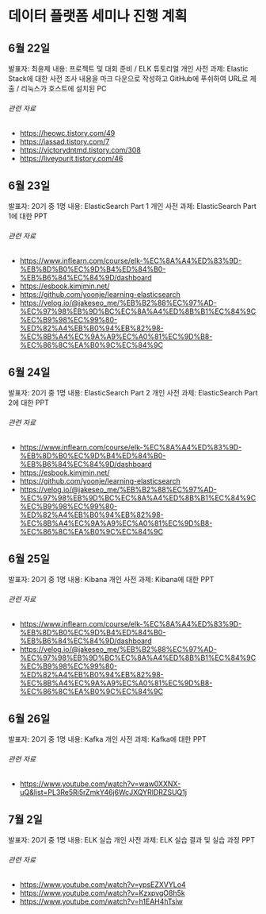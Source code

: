 # 데이터 플랫폼 세미나 진행 계획

## 6월 22일
발표자: 최윤제
내용: 프로젝트 및 대회 준비 / ELK 튜토리얼
개인 사전 과제: Elastic Stack에 대한 사전 조사 내용을 마크 다운으로 작성하고 GitHub에 푸쉬하여 URL로 제출 / 리눅스가 호스트에 설치된 PC
###### 관련 자료
- https://heowc.tistory.com/49
- https://iassad.tistory.com/7
- https://victorydntmd.tistory.com/308
- https://liveyourit.tistory.com/46


## 6월 23일
발표자: 20기 중 1명
내용: ElasticSearch Part 1
개인 사전 과제: ElasticSearch Part 1에 대한 PPT
###### 관련 자료
- https://www.inflearn.com/course/elk-%EC%8A%A4%ED%83%9D-%EB%8D%B0%EC%9D%B4%ED%84%B0-%EB%B6%84%EC%84%9D/dashboard
- https://esbook.kimjmin.net/
- https://github.com/yoonje/learning-elasticsearch
- https://velog.io/@jakeseo_me/%EB%B2%88%EC%97%AD-%EC%97%98%EB%9D%BC%EC%8A%A4%ED%8B%B1%EC%84%9C%EC%B9%98%EC%99%80-%ED%82%A4%EB%B0%94%EB%82%98-%EC%8B%A4%EC%9A%A9%EC%A0%81%EC%9D%B8-%EC%86%8C%EA%B0%9C%EC%84%9C


## 6월 24일
발표자: 20기 중 1명
내용: ElasticSearch Part 2
개인 사전 과제: ElasticSearch Part 2에 대한 PPT
###### 관련 자료
- https://www.inflearn.com/course/elk-%EC%8A%A4%ED%83%9D-%EB%8D%B0%EC%9D%B4%ED%84%B0-%EB%B6%84%EC%84%9D/dashboard
- https://esbook.kimjmin.net/
- https://github.com/yoonje/learning-elasticsearch
- https://velog.io/@jakeseo_me/%EB%B2%88%EC%97%AD-%EC%97%98%EB%9D%BC%EC%8A%A4%ED%8B%B1%EC%84%9C%EC%B9%98%EC%99%80-%ED%82%A4%EB%B0%94%EB%82%98-%EC%8B%A4%EC%9A%A9%EC%A0%81%EC%9D%B8-%EC%86%8C%EA%B0%9C%EC%84%9C


## 6월 25일
발표자: 20기 중 1명
내용: Kibana
개인 사전 과제: Kibana에 대한 PPT
###### 관련 자료
- https://www.inflearn.com/course/elk-%EC%8A%A4%ED%83%9D-%EB%8D%B0%EC%9D%B4%ED%84%B0-%EB%B6%84%EC%84%9D/dashboard
- https://velog.io/@jakeseo_me/%EB%B2%88%EC%97%AD-%EC%97%98%EB%9D%BC%EC%8A%A4%ED%8B%B1%EC%84%9C%EC%B9%98%EC%99%80-%ED%82%A4%EB%B0%94%EB%82%98-%EC%8B%A4%EC%9A%A9%EC%A0%81%EC%9D%B8-%EC%86%8C%EA%B0%9C%EC%84%9C


## 6월 26일
발표자: 20기 중 1명
내용: Kafka
개인 사전 과제: Kafka에 대한 PPT
###### 관련 자료
- https://www.youtube.com/watch?v=waw0XXNX-uQ&list=PL3Re5Ri5rZmkY46j6WcJXQYRlDRZSUQ1j


## 7월 2일
발표자: 20기 중 1명
내용: ELK 실습
개인 사전 과제: ELK 실습 결과 및 실습 과정 PPT
###### 관련 자료
- https://www.youtube.com/watch?v=ypsEZXVYLo4
- https://www.youtube.com/watch?v=KzxpvgO8h5k
- https://www.youtube.com/watch?v=h1EAH4hTsiw